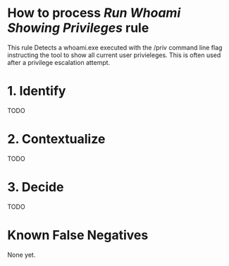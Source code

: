 # How to process *Run Whoami Showing Privileges* rule
This rule Detects a whoami.exe executed with the /priv command line flag instructing the tool to show all current user privieleges. This is often used after a privilege escalation attempt.

# 1. Identify
TODO

# 2. Contextualize
TODO

# 3. Decide
TODO

# Known False Negatives
None yet.
